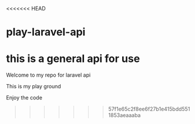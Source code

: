 <<<<<<< HEAD
# play-laravel-api
this is a general api for use
=======
Welcome to my repo for laravel api

This is my play ground

Enjoy the code
>>>>>>> 57f1e65c2f8ee6f27b1e415bdd5511853aeaaaba
